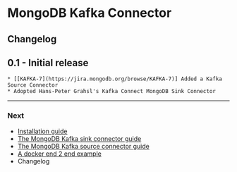 # MongoDB Kafka Connector

## Changelog

## 0.1 - Initial release
    
    * [[KAFKA-7](https://jira.mongodb.org/browse/KAFKA-7)] Added a Kafka Source Connector 
    * Adopted Hans-Peter Grahsl's Kafka Connect MongoDB Sink Connector

---
### Next
- [Installation guide](./install.md)
- [The MongoDB Kafka sink connector guide](./sink.md)
- [The MongoDB Kafka source connector guide](./source.md)
- [A docker end 2 end example](../docker/README.md)
- Changelog
